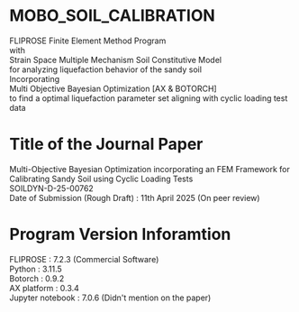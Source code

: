 # MOBO_SOIL_CALIBRATION
FLIPROSE Finite Element Method Program <br>with<br> Strain Space Multiple Mechanism Soil Constitutive Model <br>for analyzing liquefaction behavior of the sandy soil<br>Incorporating<br>Multi Objective Bayesian Optimization [AX & BOTORCH]<br>to find a optimal liquefaction parameter set aligning with cyclic loading test data

# Title of the Journal Paper
Multi-Objective Bayesian Optimization incorporating an FEM Framework for Calibrating Sandy Soil using Cyclic Loading Tests<br>SOILDYN-D-25-00762<br>Date of Submission (Rough Draft) : 11th April 2025 (On peer review)

# Program Version Inforamtion
FLIPROSE : 7.2.3 (Commercial Software)<br>
Python : 3.11.5<br>
Botorch : 0.9.2<br>
AX platform : 0.3.4<br>
Jupyter notebook : 7.0.6 (Didn't mention on the paper)

